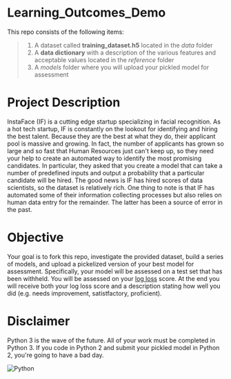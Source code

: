 # Learning_Outcomes_Demo
This repo consists of the following items:  
>1. A dataset called **training_dataset.h5** located in the *data* folder
>2. A **data dictionary** with a description of the various features and acceptable values located in the *reference* folder
>3. A *models* folder where you will upload your pickled model for assessment

# Project Description
InstaFace (IF) is a cutting edge startup specializing in facial recognition. As a hot tech startup, IF is constantly on the lookout for identifying and hiring the best talent. Because they are the best at what they do, their applicant pool is massive and growing. In fact, the number of applicants has grown so large and so fast that Human Resources just can't keep up, so they need your help to create an automated way to identify the most promising candidates. In particular, they asked that you create a model that can take a number of predefined inputs and output a probability that a particular candidate will be hired. The good news is IF has hired scores of data scientists, so the dataset is relatively rich. One thing to note is that IF has automated some of their information collecting processes but also relies on human data entry for the remainder. The latter has been a source of error in the past. 

# Objective
Your goal is to fork this repo, investigate the provided dataset, build a series of models, and upload a pickelized version of your best model for assessment. Specifically, your model will be assessed on a test set that has been withheld. You will be assessed on your [log loss](http://www.exegetic.biz/blog/2015/12/making-sense-logarithmic-loss/) score. At the end you will receive both your log loss score and a description stating how well you did (e.g. needs improvement, satistfactory, proficient).  

# Disclaimer
Python 3 is the wave of the future. All of your work must be completed in Python 3. If you code in Python 2 and submit your pickled model in Python 2, you're going to have a bad day.

![Python](http://4.bp.blogspot.com/-azz7FnuyEa0/Vj2fSbjKb1I/AAAAAAABKAs/cjuYIHasEWw/s1600/Ubuntu_16.04_Migration_Python3_Logo.jpg)
